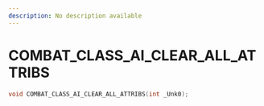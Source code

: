 ```yaml
---
description: No description available 
---
```


# COMBAT_CLASS_AI_CLEAR_ALL_ATTRIBS

```cpp
void COMBAT_CLASS_AI_CLEAR_ALL_ATTRIBS(int _Unk0);
```